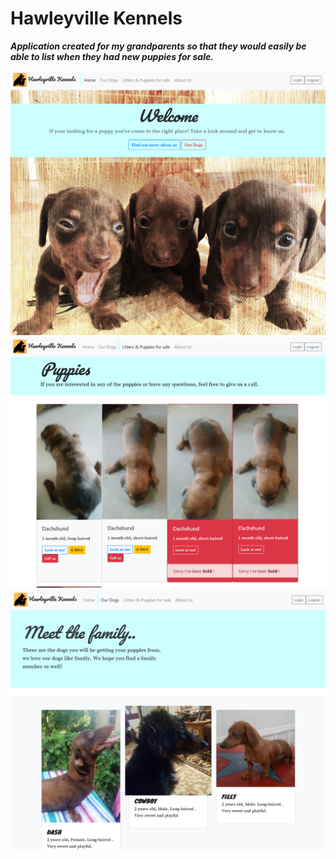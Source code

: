 # Hawleyville Kennels
**_Application created for my grandparents so that they would easily be able to list when they had new puppies for sale._**

![Screenshot](hkennels.png)
![Screenshot](hkennels2.png)
![Screenshot](hkennels3.png)
